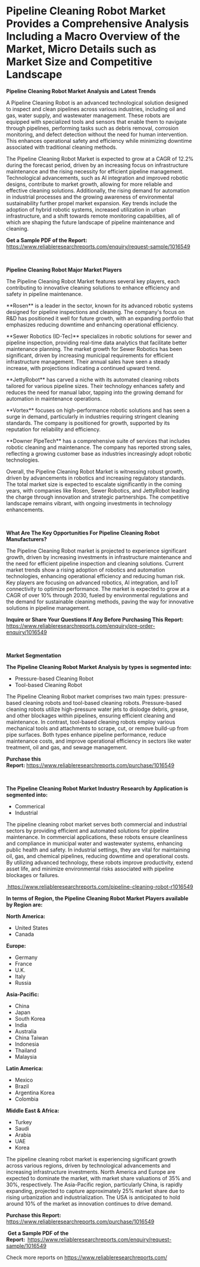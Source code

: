 <p><h1>Pipeline Cleaning Robot Market Provides a Comprehensive Analysis Including a Macro Overview of the Market, Micro Details such as Market Size and Competitive Landscape</h1></p><p><strong>Pipeline Cleaning Robot Market Analysis and Latest Trends</strong></p>
<p><p>A Pipeline Cleaning Robot is an advanced technological solution designed to inspect and clean pipelines across various industries, including oil and gas, water supply, and wastewater management. These robots are equipped with specialized tools and sensors that enable them to navigate through pipelines, performing tasks such as debris removal, corrosion monitoring, and defect detection without the need for human intervention. This enhances operational safety and efficiency while minimizing downtime associated with traditional cleaning methods.</p><p>The Pipeline Cleaning Robot Market is expected to grow at a CAGR of 12.2% during the forecast period, driven by an increasing focus on infrastructure maintenance and the rising necessity for efficient pipeline management. Technological advancements, such as AI integration and improved robotic designs, contribute to market growth, allowing for more reliable and effective cleaning solutions. Additionally, the rising demand for automation in industrial processes and the growing awareness of environmental sustainability further propel market expansion. Key trends include the adoption of hybrid robotic systems, increased utilization in urban infrastructure, and a shift towards remote monitoring capabilities, all of which are shaping the future landscape of pipeline maintenance and cleaning.</p></p>
<p><strong>Get a Sample PDF of the Report:&nbsp;</strong> <a href="https://www.reliableresearchreports.com/enquiry/request-sample/1016549?utm_campaign=2317&utm_medium=2&utm_source=Github&utm_content=ia&utm_term=21032025&utm_id=pipeline-cleaning-robot">https://www.reliableresearchreports.com/enquiry/request-sample/1016549</a></p>
<p>&nbsp;</p>
<p><strong>Pipeline Cleaning Robot Major Market Players</strong></p>
<p><p>The Pipeline Cleaning Robot Market features several key players, each contributing to innovative cleaning solutions to enhance efficiency and safety in pipeline maintenance. </p><p>**Rosen** is a leader in the sector, known for its advanced robotic systems designed for pipeline inspections and cleaning. The company's focus on R&D has positioned it well for future growth, with an expanding portfolio that emphasizes reducing downtime and enhancing operational efficiency.</p><p>**Sewer Robotics (ID-Tec)** specializes in robotic solutions for sewer and pipeline inspection, providing real-time data analytics that facilitate better maintenance planning. The market growth for Sewer Robotics has been significant, driven by increasing municipal requirements for efficient infrastructure management. Their annual sales have seen a steady increase, with projections indicating a continued upward trend.</p><p>**JettyRobot** has carved a niche with its automated cleaning robots tailored for various pipeline sizes. Their technology enhances safety and reduces the need for manual labor, tapping into the growing demand for automation in maintenance operations.</p><p>**Vortex** focuses on high-performance robotic solutions and has seen a surge in demand, particularly in industries requiring stringent cleaning standards. The company is positioned for growth, supported by its reputation for reliability and efficiency.</p><p>**Downer PipeTech** has a comprehensive suite of services that includes robotic cleaning and maintenance. The company has reported strong sales, reflecting a growing customer base as industries increasingly adopt robotic technologies.</p><p>Overall, the Pipeline Cleaning Robot Market is witnessing robust growth, driven by advancements in robotics and increasing regulatory standards. The total market size is expected to escalate significantly in the coming years, with companies like Rosen, Sewer Robotics, and JettyRobot leading the charge through innovation and strategic partnerships. The competitive landscape remains vibrant, with ongoing investments in technology enhancements.</p></p>
<p>&nbsp;</p>
<p><strong>What Are The Key Opportunities For Pipeline Cleaning Robot Manufacturers?</strong></p>
<p><p>The Pipeline Cleaning Robot market is projected to experience significant growth, driven by increasing investments in infrastructure maintenance and the need for efficient pipeline inspection and cleaning solutions. Current market trends show a rising adoption of robotics and automation technologies, enhancing operational efficiency and reducing human risk. Key players are focusing on advanced robotics, AI integration, and IoT connectivity to optimize performance. The market is expected to grow at a CAGR of over 10% through 2030, fueled by environmental regulations and the demand for sustainable cleaning methods, paving the way for innovative solutions in pipeline management.</p></p>
<p><strong>Inquire or Share Your Questions If Any Before Purchasing This Report:</strong> <a href="https://www.reliableresearchreports.com/enquiry/pre-order-enquiry/1016549?utm_campaign=2317&utm_medium=2&utm_source=Github&utm_content=ia&utm_term=21032025&utm_id=pipeline-cleaning-robot">https://www.reliableresearchreports.com/enquiry/pre-order-enquiry/1016549</a></p>
<p>&nbsp;</p>
<p><strong>Market Segmentation</strong></p>
<p><strong>The Pipeline Cleaning Robot Market Analysis by types is segmented into:</strong></p>
<p><ul><li>Pressure-based Cleaning Robot</li><li>Tool-based Cleaning Robot</li></ul></p>
<p><p>The Pipeline Cleaning Robot market comprises two main types: pressure-based cleaning robots and tool-based cleaning robots. Pressure-based cleaning robots utilize high-pressure water jets to dislodge debris, grease, and other blockages within pipelines, ensuring efficient cleaning and maintenance. In contrast, tool-based cleaning robots employ various mechanical tools and attachments to scrape, cut, or remove build-up from pipe surfaces. Both types enhance pipeline performance, reduce maintenance costs, and improve operational efficiency in sectors like water treatment, oil and gas, and sewage management.</p></p>
<p><strong>Purchase this Report:&nbsp;</strong><a href="https://www.reliableresearchreports.com/purchase/1016549?utm_campaign=2317&utm_medium=2&utm_source=Github&utm_content=ia&utm_term=21032025&utm_id=pipeline-cleaning-robot">https://www.reliableresearchreports.com/purchase/1016549</a></p>
<p>&nbsp;</p>
<p><strong>The Pipeline Cleaning Robot Market Industry Research by Application is segmented into:</strong></p>
<p><ul><li>Commerical</li><li>Industrial</li></ul></p>
<p><p>The pipeline cleaning robot market serves both commercial and industrial sectors by providing efficient and automated solutions for pipeline maintenance. In commercial applications, these robots ensure cleanliness and compliance in municipal water and wastewater systems, enhancing public health and safety. In industrial settings, they are vital for maintaining oil, gas, and chemical pipelines, reducing downtime and operational costs. By utilizing advanced technology, these robots improve productivity, extend asset life, and minimize environmental risks associated with pipeline blockages or failures.</p></p>
<p><a href="https://www.reliableresearchreports.com/pipeline-cleaning-robot-r1016549?utm_campaign=2317&utm_medium=2&utm_source=Github&utm_content=ia&utm_term=21032025&utm_id=pipeline-cleaning-robot">&nbsp;https://www.reliableresearchreports.com/pipeline-cleaning-robot-r1016549</a></p>
<p><strong>In terms of Region, the Pipeline Cleaning Robot Market Players available by Region are:</strong></p>
<p>
    <p> <strong> North America: </strong>
        <ul>
            <li>United States</li>
            <li>Canada</li>
        </ul>
        </p> 
    <p> <strong> Europe: </strong>
        <ul>
            <li>Germany</li>
            <li>France</li>
            <li>U.K.</li>
            <li>Italy</li>
            <li>Russia</li>
        </ul>
        </p> 
    <p> <strong> Asia-Pacific: </strong>
        <ul>
            <li>China</li>
            <li>Japan</li>
            <li>South Korea</li>
            <li>India</li>
            <li>Australia</li>
            <li>China Taiwan</li>
            <li>Indonesia</li>
            <li>Thailand</li>
            <li>Malaysia</li>
        </ul>
        </p> 
    <p> <strong> Latin America: </strong>
        <ul>
            <li>Mexico</li>
            <li>Brazil</li>
            <li>Argentina Korea</li>
            <li>Colombia</li>
        </ul>
        </p> 
    <p> <strong> Middle East & Africa: </strong>
        <ul>
            <li>Turkey</li>
            <li>Saudi</li>
            <li>Arabia</li>
            <li>UAE</li>
            <li>Korea</li>
        </ul>
    </p>
    </p>
<p><p>The pipeline cleaning robot market is experiencing significant growth across various regions, driven by technological advancements and increasing infrastructure investments. North America and Europe are expected to dominate the market, with market share valuations of 35% and 30%, respectively. The Asia-Pacific region, particularly China, is rapidly expanding, projected to capture approximately 25% market share due to rising urbanization and industrialization. The USA is anticipated to hold around 10% of the market as innovation continues to drive demand.</p></p>
<p><strong>Purchase this Report: </strong><a href="https://www.reliableresearchreports.com/purchase/1016549?utm_campaign=2317&utm_medium=2&utm_source=Github&utm_content=ia&utm_term=21032025&utm_id=pipeline-cleaning-robot">https://www.reliableresearchreports.com/purchase/1016549</a></p>
<p>&nbsp;<strong>Get a Sample PDF of the Report:&nbsp;&nbsp;</strong><a href="https://www.reliableresearchreports.com/enquiry/request-sample/1016549?utm_campaign=2317&utm_medium=2&utm_source=Github&utm_content=ia&utm_term=21032025&utm_id=pipeline-cleaning-robot">https://www.reliableresearchreports.com/enquiry/request-sample/1016549</a></p>
<p><strong></strong></p>
<p>Check more reports on <a href="https://www.reliableresearchreports.com/?utm_campaign=2317&utm_medium=2&utm_source=Github&utm_content=ia&utm_term=21032025&utm_id=pipeline-cleaning-robot">https://www.reliableresearchreports.com/</a></p>